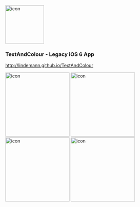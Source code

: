 <img src="http://lindemann.github.io/TextAndColour/images/icon.png" alt="icon" width="120">

### TextAndColour - Legacy iOS 6 App
http://lindemann.github.io/TextAndColour

<img src="http://lindemann.github.io/TextAndColour/images/screenshot_01.png" alt="icon" width="200">
<img src="http://lindemann.github.io/TextAndColour/images/screenshot_02.png" alt="icon" width="200">
<img src="http://lindemann.github.io/TextAndColour/images/screenshot_04.png" alt="icon" width="200">
<img src="http://lindemann.github.io/TextAndColour/images/screenshot_07.png" alt="icon" width="200">
